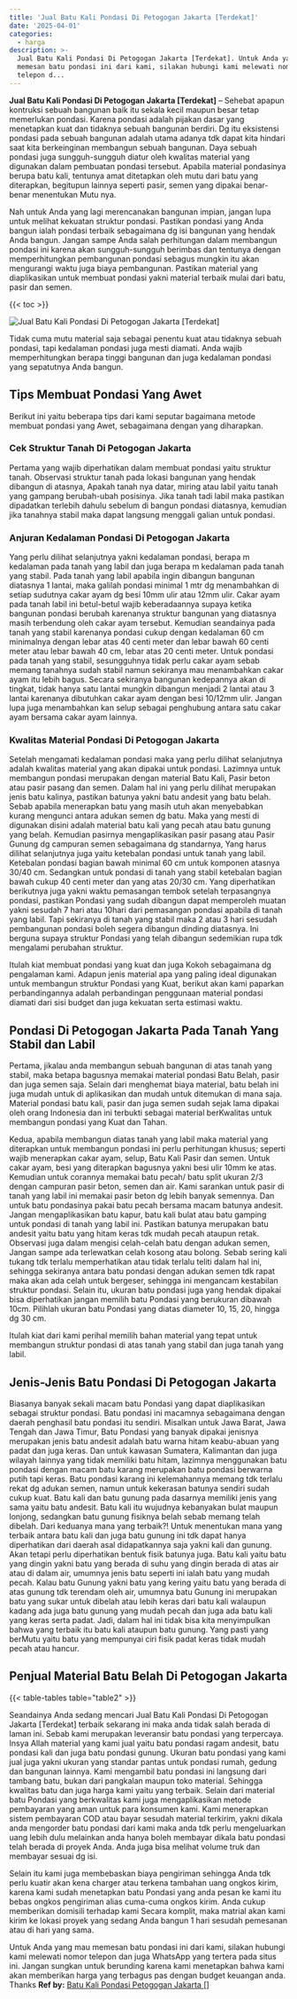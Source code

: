 ```yaml
---
title: 'Jual Batu Kali Pondasi Di Petogogan Jakarta [Terdekat]'
date: '2025-04-01'
categories:
  - harga
description: >-
  Jual Batu Kali Pondasi Di Petogogan Jakarta [Terdekat]. Untuk Anda yang mau
  memesan batu pondasi ini dari kami, silakan hubungi kami melewati nomor
  telepon d...
---
```


**Jual Batu Kali Pondasi Di Petogogan Jakarta \[Terdekat\]** – Sehebat apapun kontruksi sebuah bangunan baik itu sekala kecil maupun besar tetap memerlukan pondasi. Karena pondasi adalah pijakan dasar yang menetapkan kuat dan tidaknya sebuah bangunan berdiri. Dg itu eksistensi pondasi pada sebuah bangunan adalah utama adanya tdk dapat kita hindari saat kita berkeinginan membangun sebuah bangunan. Daya sebuah pondasi juga sungguh-sungguh diatur oleh kwalitas material yang digunakan dalam pembuatan pondasi tersebut. Apabila material pondasinya berupa batu kali, tentunya amat ditetapkan oleh mutu dari batu yang diterapkan, begitupun lainnya seperti pasir, semen yang dipakai benar-benar menentukan Mutu nya.

Nah untuk Anda yang lagi merencanakan bangunan impian, jangan lupa untuk melihat kekuatan struktur pondasi. Pastikan pondasi yang Anda bangun ialah pondasi terbaik sebagaimana dg isi bangunan yang hendak Anda bangun. Jangan sampe Anda salah perhitungan dalam membangun pondasi ini karena akan sungguh-sungguh berimbas dan tentunya dengan memperhitungkan pembangunan pondasi sebagus mungkin itu akan mengurangi waktu juga biaya pembangunan. Pastikan material yang diaplikasikan untuk membuat pondasi yakni material terbaik mulai dari batu, pasir dan semen.

{{< toc >}}

![Jual Batu Kali Pondasi Di Petogogan Jakarta [Terdekat]](/images/jual-batu-kali-09.png)

Tidak cuma mutu material saja sebagai penentu kuat atau tidaknya sebuah pondasi, tapi kedalaman pondasi juga mesti diamati. Anda wajib memperhitungkan berapa tinggi bangunan dan juga kedalaman pondasi yang sepatutnya Anda bangun.

## Tips Membuat Pondasi Yang Awet

Berikut ini yaitu beberapa tips dari kami seputar bagaimana metode membuat pondasi yang Awet, sebagaimana dengan yang diharapkan.

### Cek Struktur Tanah Di Petogogan Jakarta

Pertama yang wajib diperhatikan dalam membuat pondasi yaitu struktur tanah. Observasi struktur tanah pada lokasi bangunan yang hendak dibangun di atasnya, Apakah tanah nya datar, miring atau labil yaitu tanah yang gampang berubah-ubah posisinya. Jika tanah tadi labil maka pastikan dipadatkan terlebih dahulu sebelum di bangun pondasi diatasnya, kemudian jika tanahnya stabil maka dapat langsung menggali galian untuk pondasi.

### Anjuran Kedalaman Pondasi Di Petogogan Jakarta

Yang perlu dilihat selanjutnya yakni kedalaman pondasi, berapa m kedalaman pada tanah yang labil dan juga berapa m kedalaman pada tanah yang stabil. Pada tanah yang labil apabila ingin dibangun bangunan diatasnya 1 lantai, maka galilah pondasi minimal 1 mtr dg menambahkan di setiap sudutnya cakar ayam dg besi 10mm ulir atau 12mm ulir. Cakar ayam pada tanah labil ini betul-betul wajib keberadaannya supaya ketika bangunan pondasi berubah karenanya struktur bangunan yang diatasnya masih terbendung oleh cakar ayam tersebut. Kemudian seandainya pada tanah yang stabil karenanya pondasi cukup dengan kedalaman 60 cm minimalnya dengan lebar atas 40 centi meter dan lebar bawah 60 centi meter atau lebar bawah 40 cm, lebar atas 20 centi meter. Untuk pondasi pada tanah yang stabil, sesungguhnya tidak perlu cakar ayam sebab memang tanahnya sudah stabil namun sekiranya mau menambahkan cakar ayam itu lebih bagus. Secara sekiranya bangunan kedepannya akan di tingkat, tidak hanya satu lantai mungkin dibangun menjadi 2 lantai atau 3 lantai karenanya dibutuhkan cakar ayam dengan besi 10/12mm ulir. Jangan lupa juga menambahkan kan selup sebagai penghubung antara satu cakar ayam bersama cakar ayam lainnya.

### Kwalitas Material Pondasi Di Petogogan Jakarta

Setelah mengamati kedalaman pondasi maka yang perlu dilihat selanjutnya adalah kwalitas material yang akan dipakai untuk pondasi. Lazimnya untuk membangun pondasi merupakan dengan material Batu Kali, Pasir beton atau pasir pasang dan semen. Dalam hal ini yang perlu dilihat merupakan jenis batu kalinya, pastikan batunya yakni batu andesit yang batu belah. Sebab apabila menerapkan batu yang masih utuh akan menyebabkan kurang mengunci antara adukan semen dg batu. Maka yang mesti di digunakan disini adalah material batu kali yang pecah atau batu gunung yang belah. Kemudian pasirnya mengaplikasikan pasir pasang atau Pasir Gunung dg campuran semen sebagaimana dg standarnya, Yang harus dilihat selanjutnya juga yaitu ketebalan pondasi untuk tanah yang labil. Ketebalan pondasi bagian bawah minimal 60 cm untuk komponen atasnya 30/40 cm. Sedangkan untuk pondasi di tanah yang stabil ketebalan bagian bawah cukup 40 centi meter dan yang atas 20/30 cm. Yang diperhatikan berikutnya juga yakni waktu pemasangan tembok setelah terpasangnya pondasi, pastikan Pondasi yang sudah dibangun dapat memperoleh muatan yakni sesudah 7 hari atau 10hari dari pemasangan pondasi apabila di tanah yang labil. Tapi sekiranya di tanah yang stabil maka 2 atau 3 hari sesudah pembangunan pondasi boleh segera dibangun dinding diatasnya. Ini berguna supaya struktur Pondasi yang telah dibangun sedemikian rupa tdk mengalami perubahan struktur.

Itulah kiat membuat pondasi yang kuat dan juga Kokoh sebagaimana dg pengalaman kami. Adapun jenis material apa yang paling ideal digunakan untuk membangun struktur Pondasi yang Kuat, berikut akan kami paparkan perbandingannya adalah perbandingan penggunaan material pondasi diamati dari sisi budget dan juga kekuatan serta estimasi waktu.

## Pondasi Di Petogogan Jakarta Pada Tanah Yang Stabil dan Labil

Pertama, jikalau anda membangun sebuah bangunan di atas tanah yang stabil, maka betapa bagusnya memakai material pondasi Batu Belah, pasir dan juga semen saja. Selain dari menghemat biaya material, batu belah ini juga mudah untuk di aplikasikan dan mudah untuk ditemukan di mana saja. Material pondasi batu kali, pasir dan juga semen sudah sejak lama dipakai oleh orang Indonesia dan ini terbukti sebagai material berKwalitas untuk membangun pondasi yang Kuat dan Tahan.

Kedua, apabila membangun diatas tanah yang labil maka material yang diterapkan untuk membangun pondasi ini perlu perhitungan khusus; seperti wajib menerapkan cakar ayam, selup, Batu Kali Pasir dan semen. Untuk cakar ayam, besi yang diterapkan bagusnya yakni besi ulir 10mm ke atas. Kemudian untuk corannya memakai batu pecah/ batu split ukuran 2/3 dengan campuran pasir beton, semen dan air. Kami sarankan untuk pasir di tanah yang labil ini memakai pasir beton dg lebih banyak semennya. Dan untuk batu pondasinya pakai batu pecah bersama macam batunya andesit. Jangan mengaplikasikan batu kapur, batu kali bulat atau batu gamping untuk pondasi di tanah yang labil ini. Pastikan batunya merupakan batu andesit yaitu batu yang hitam keras tdk mudah pecah ataupun retak. Observasi juga dalam mengisi celah-celah batu dengan adukan semen, Jangan sampe ada terlewatkan celah kosong atau bolong. Sebab sering kali tukang tdk terlalu memperhatikan atau tidak terlalu teliti dalam hal ini, sehingga sekiranya antara batu pondasi dengan adukan semen tdk rapat maka akan ada celah untuk bergeser, sehingga ini mengancam kestabilan struktur pondasi. Selain itu, ukuran batu pondasi juga yang hendak dipakai bisa diperhatikan jangan memilih batu Pondasi yang berukuran dibawah 10cm. Pilihlah ukuran batu Pondasi yang diatas diameter 10, 15, 20, hingga dg 30 cm.

Itulah kiat dari kami perihal memilih bahan material yang tepat untuk membangun struktur pondasi di atas tanah yang stabil dan juga tanah yang labil.

## Jenis-Jenis Batu Pondasi Di Petogogan Jakarta

Biasanya banyak sekali macam batu Pondasi yang dapat diaplikasikan sebagai struktur pondasi. Batu pondasi ini macamnya sebagaimana dengan daerah penghasil batu pondasi itu sendiri. Misalkan untuk Jawa Barat, Jawa Tengah dan Jawa Timur, Batu Pondasi yang banyak dipakai jenisnya merupakan jenis batu andesit adalah batu warna hitam keabu-abuan yang padat dan juga keras. Dan untuk kawasan Sumatera, Kalimantan dan juga wilayah lainnya yang tidak memiliki batu hitam, lazimnya menggunakan batu pondasi dengan macam batu karang merupakan batu pondasi berwarna putih tapi keras. Batu pondasi karang ini kelemahannya memang tdk terlalu rekat dg adukan semen, namun untuk kekerasan batunya sendiri sudah cukup kuat. Batu kali dan batu gunung pada dasarnya memiliki jenis yang sama yaitu batu andesit. Batu kali itu wujudnya kebanyakan bulat maupun lonjong, sedangkan batu gunung fisiknya belah sebab memang telah dibelah. Dari keduanya mana yang terbaik?! Untuk menentukan mana yang terbaik antara batu kali dan juga batu gunung ini tdk dapat hanya diperhatikan dari daerah asal didapatkannya saja yakni kali dan gunung. Akan tetapi perlu diperhatikan bentuk fisik batunya juga. Batu kali yaitu batu yang dingin yakni batu yang berada di suhu yang dingin berada di atas air atau di dalam air, umumnya jenis batu seperti ini ialah batu yang mudah pecah. Kalau batu Gunung yakni batu yang kering yaitu batu yang berada di atas gunung tdk terendam oleh air, umumnya batu Gunung ini merupakan batu yang sukar untuk dibelah atau lebih keras dari batu kali walaupun kadang ada juga batu gunung yang mudah pecah dan juga ada batu kali yang keras serta padat. Jadi, dalam hal ini tidak bisa kita menyimpulkan bahwa yang terbaik itu batu kali ataupun batu gunung. Yang pasti yang berMutu yaitu batu yang mempunyai ciri fisik padat keras tidak mudah pecah atau hancur.

## Penjual Material Batu Belah Di Petogogan Jakarta

{{< table-tables table="table2" >}}

Seandainya Anda sedang mencari Jual Batu Kali Pondasi Di Petogogan Jakarta \[Terdekat\] terbaik sekarang ini maka anda tidak salah berada di laman ini. Sebab kami merupakan leveransir batu pondasi yang terpercaya. Insya Allah material yang kami jual yaitu batu pondasi ragam andesit, batu pondasi kali dan juga batu pondasi gunung. Ukuran batu pondasi yang kami jual juga yakni ukuran yang standar pantas untuk pondasi rumah, gedung dan bangunan lainnya. Kami mengambil batu pondasi ini langsung dari tambang batu, bukan dari pangkalan maupun toko material. Sehingga kwalitas batu dan juga harga kami yaitu yang terbaik. Selain dari material batu Pondasi yang berkwalitas kami juga mengaplikasikan metode pembayaran yang aman untuk para konsumen kami. Kami menerapkan sistem pembayaran COD atau bayar sesudah material terkirim, yakni dikala anda mengorder batu pondasi dari kami maka anda tdk perlu mengeluarkan uang lebih dulu melainkan anda hanya boleh membayar dikala batu pondasi telah berada di proyek Anda. Anda juga bisa melihat volume truk dan membayar sesuai dg isi.

Selain itu kami juga membebaskan biaya pengiriman sehingga Anda tdk perlu kuatir akan kena charger atau terkena tambahan uang ongkos kirim, karena kami sudah menetapkan batu Pondasi yang anda pesan ke kami itu bebas ongkos pengiriman alias cuma-cuma ongkos kirim. Anda cukup memberikan domisili terhadap kami Secara komplit, maka matrial akan kami kirim ke lokasi proyek yang sedang Anda bangun 1 hari sesudah pemesanan atau di hari yang sama.

Untuk Anda yang mau memesan batu pondasi ini dari kami, silakan hubungi kami melewati nomor telepon dan juga WhatsApp yang tertera pada situs ini. Jangan sungkan untuk berunding karena kami menetapkan bahwa kami akan memberikan harga yang terbagus pas dengan budget keuangan anda. Thanks
**Ref by:** [Batu Kali Pondasi Petogogan Jakarta []](https://id.wikipedia.org/wiki/Batu)
